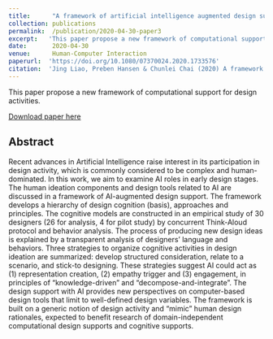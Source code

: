 ```yaml
---
title:      "A framework of artificial intelligence augmented design support."
collection: publications
permalink:  /publication/2020-04-30-paper3
excerpt:   'This paper propose a new framework of computational support for design activities.'
date:       2020-04-30
venue:      Human-Computer Interaction
paperurl:  'https://doi.org/10.1080/07370024.2020.1733576'
citation:  'Jing Liao, Preben Hansen & Chunlei Chai (2020) A framework of artificial intelligence augmented design support, Human–Computer Interaction, DOI: 10.1080/07370024.2020.1733576.'
---
```


This paper propose a new framework of computational support for design activities.

[Download paper here](https://www.tandfonline.com/doi/pdf/10.1080/07370024.2020.1733576)

## Abstract
Recent advances in Artificial Intelligence raise interest in its participation in design activity, 
which is commonly considered to be complex and human-dominated. 
In this work, we aim to examine AI roles in early design stages. 
The human ideation components and design tools related to AI are discussed in a framework of AI-augmented design support. 
The framework develops a hierarchy of design cognition (basis), approaches and principles. 
The cognitive models are constructed in an empirical study of 30 designers (26 for analysis, 4 for pilot study) 
by concurrent Think-Aloud protocol and behavior analysis. The process of producing new design ideas is explained 
by a transparent analysis of designers’ language and behaviors. Three strategies to organize cognitive activities 
in design ideation are summarized: develop structured consideration, relate to a scenario, and stick-to designing. 
These strategies suggest AI could act as (1) representation creation, (2) empathy trigger and (3) engagement, 
in principles of “knowledge-driven” and “decompose-and-integrate”. 
The design support with AI provides new perspectives on computer-based design tools that limit to well-defined design variables. 
The framework is built on a generic notion of design activity and “mimic” human design rationales, 
expected to benefit research of domain-independent computational design supports and cognitive supports.
